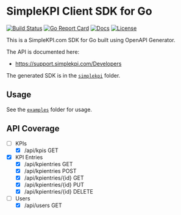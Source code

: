 # SimpleKPI Client SDK for Go

[![Build Status][build-status-svg]][build-status-link]
[![Go Report Card][goreport-svg]][goreport-link]
[![Docs][docs-godoc-svg]][docs-godoc-link]
[![License][license-svg]][license-link]

 [build-status-svg]: https://github.com/grokify/go-simplekpi/workflows/build/badge.svg
 [build-status-link]: https://github.com/grokify/go-simplekpi/actions
 [goreport-svg]: https://goreportcard.com/badge/github.com/grokify/go-simplekpi
 [goreport-link]: https://goreportcard.com/report/github.com/grokify/go-simplekpi
 [docs-godoc-svg]: https://pkg.go.dev/badge/github.com/grokify/go-simplekpi
 [docs-godoc-link]: https://pkg.go.dev/github.com/grokify/go-simplekpi
 [license-svg]: https://img.shields.io/badge/license-MIT-blue.svg
 [license-link]: https://github.com/grokify/go-simplekpi/blob/master/LICENSE

This is a SimpleKPI.com SDK for Go built using OpenAPI Generator.

The API is documented here:

* https://support.simplekpi.com/Developers

The generated SDK is in the [`simplekpi`](simplekpi) folder.

## Usage

See the [`examples`](examples) folder for usage.

## API Coverage

- [ ] KPIs
  - [x] /api/kpis GET
- [x] KPI Entries
  - [x] /api/kpientries GET
  - [x] /api/kpientries POST
  - [x] /api/kpientries/{id} GET
  - [x] /api/kpientries/{id} PUT
  - [x] /api/kpientries/{id} DELETE
- [ ] Users
  - [x] /api/users GET
